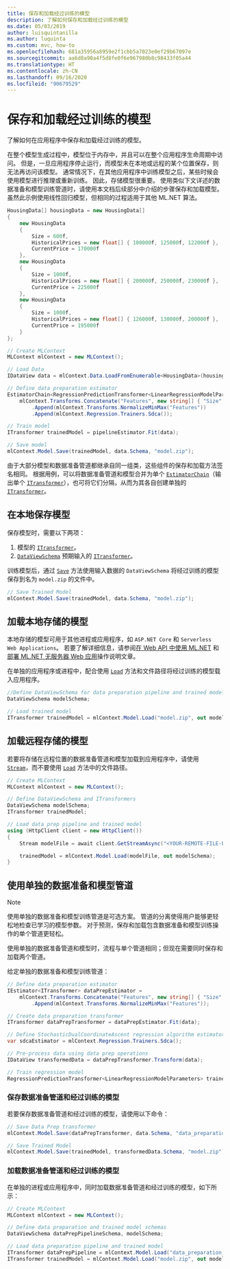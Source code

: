 ```yaml
---
title: 保存和加载经过训练的模型
description: 了解如何保存和加载经过训练的模型
ms.date: 05/03/2019
author: luisquintanilla
ms.author: luquinta
ms.custom: mvc, how-to
ms.openlocfilehash: 681a35956a8959e2f1cbb5a7023e0ef29b67097e
ms.sourcegitcommit: aa6d8a90a4f5d8fe0f6e967980b8c98433f05a44
ms.translationtype: HT
ms.contentlocale: zh-CN
ms.lasthandoff: 09/16/2020
ms.locfileid: "90679529"
---
```

# <a name="save-and-load-trained-models"></a>保存和加载经过训练的模型

了解如何在应用程序中保存和加载经过训练的模型。

在整个模型生成过程中，模型位于内存中，并且可以在整个应用程序生命周期中访问。 但是，一旦应用程序停止运行，而模型未在本地或远程的某个位置保存，则无法再访问该模型。 通常情况下，在其他应用程序中训练模型之后，某些时候会使用模型进行推理或重新训练。 因此，存储模型很重要。 使用类似下文详述的数据准备和模型训练管道时，请使用本文档后续部分中介绍的步骤保存和加载模型。 虽然此示例使用线性回归模型，但相同的过程适用于其他 ML.NET 算法。

```csharp
HousingData[] housingData = new HousingData[]
{
    new HousingData
    {
        Size = 600f,
        HistoricalPrices = new float[] { 100000f, 125000f, 122000f },
        CurrentPrice = 170000f
    },
    new HousingData
    {
        Size = 1000f,
        HistoricalPrices = new float[] { 200000f, 250000f, 230000f },
        CurrentPrice = 225000f
    },
    new HousingData
    {
        Size = 1000f,
        HistoricalPrices = new float[] { 126000f, 130000f, 200000f },
        CurrentPrice = 195000f
    }
};

// Create MLContext
MLContext mlContext = new MLContext();

// Load Data
IDataView data = mlContext.Data.LoadFromEnumerable<HousingData>(housingData);

// Define data preparation estimator
EstimatorChain<RegressionPredictionTransformer<LinearRegressionModelParameters>> pipelineEstimator =
    mlContext.Transforms.Concatenate("Features", new string[] { "Size", "HistoricalPrices" })
        .Append(mlContext.Transforms.NormalizeMinMax("Features"))
        .Append(mlContext.Regression.Trainers.Sdca());

// Train model
ITransformer trainedModel = pipelineEstimator.Fit(data);

// Save model
mlContext.Model.Save(trainedModel, data.Schema, "model.zip");
```

由于大部分模型和数据准备管道都继承自同一组类，这些组件的保存和加载方法签名相同。 根据用例，可以将数据准备管道和模型合并为单个 [`EstimatorChain`](xref:Microsoft.ML.Data.TransformerChain%601)（输出单个 [`ITransformer`](xref:Microsoft.ML.ITransformer)），也可将它们分隔，从而为其各自创建单独的 [`ITransformer`](xref:Microsoft.ML.ITransformer)。

## <a name="save-a-model-locally"></a>在本地保存模型

保存模型时，需要以下两项：

1. 模型的 [`ITransformer`](xref:Microsoft.ML.ITransformer)。
2. [`DataViewSchema`](xref:Microsoft.ML.DataViewSchema) 预期输入的 [`ITransformer`](xref:Microsoft.ML.ITransformer)。

训练模型后，通过 [`Save`](xref:Microsoft.ML.ModelOperationsCatalog.Save%2A) 方法使用输入数据的 `DataViewSchema` 将经过训练的模型保存到名为 `model.zip` 的文件中。

```csharp
// Save Trained Model
mlContext.Model.Save(trainedModel, data.Schema, "model.zip");
```

## <a name="load-a-model-stored-locally"></a>加载本地存储的模型

本地存储的模型可用于其他进程或应用程序，如 `ASP.NET Core` 和 `Serverless Web Applications`。 若要了解详细信息，请参阅[在 Web API 中使用 ML.NET](./serve-model-web-api-ml-net.md) 和[部署 ML.NET 无服务器 Web 应用](./serve-model-serverless-azure-functions-ml-net.md)操作说明文章。

在单独的应用程序或进程中，配合使用 [`Load`](xref:Microsoft.ML.ModelOperationsCatalog.Load%2A) 方法和文件路径将经过训练的模型载入应用程序。

```csharp
//Define DataViewSchema for data preparation pipeline and trained model
DataViewSchema modelSchema;

// Load trained model
ITransformer trainedModel = mlContext.Model.Load("model.zip", out modelSchema);
```

## <a name="load-a-model-stored-remotely"></a>加载远程存储的模型

若要将存储在远程位置的数据准备管道和模型加载到应用程序中，请使用 [`Stream`](xref:System.IO.Stream)，而不要使用 [`Load`](xref:Microsoft.ML.ModelOperationsCatalog.Load%2A) 方法中的文件路径。

```csharp
// Create MLContext
MLContext mlContext = new MLContext();

// Define DataViewSchema and ITransformers
DataViewSchema modelSchema;
ITransformer trainedModel;

// Load data prep pipeline and trained model
using (HttpClient client = new HttpClient())
{
    Stream modelFile = await client.GetStreamAsync("<YOUR-REMOTE-FILE-LOCATION>");

    trainedModel = mlContext.Model.Load(modelFile, out modelSchema);
}
```

## <a name="working-with-separate-data-preparation-and-model-pipelines"></a>使用单独的数据准备和模型管道

> [!NOTE]
> 使用单独的数据准备和模型训练管道是可选方案。 管道的分离使得用户能够更轻松地检查已学习的模型参数。 对于预测，保存和加载包含数据准备和模型训练操作的单个管道更轻松。

使用单独的数据准备管道和模型时，流程与单个管道相同；但现在需要同时保存和加载两个管道。

给定单独的数据准备和模型训练管道：

```csharp
// Define data preparation estimator
IEstimator<ITransformer> dataPrepEstimator =
    mlContext.Transforms.Concatenate("Features", new string[] { "Size", "HistoricalPrices" })
        .Append(mlContext.Transforms.NormalizeMinMax("Features"));

// Create data preparation transformer
ITransformer dataPrepTransformer = dataPrepEstimator.Fit(data);

// Define StochasticDualCoordinateAscent regression algorithm estimator
var sdcaEstimator = mlContext.Regression.Trainers.Sdca();

// Pre-process data using data prep operations
IDataView transformedData = dataPrepTransformer.Transform(data);

// Train regression model
RegressionPredictionTransformer<LinearRegressionModelParameters> trainedModel = sdcaEstimator.Fit(transformedData);
```

### <a name="save-data-preparation-pipeline-and-trained-model"></a>保存数据准备管道和经过训练的模型

若要保存数据准备管道和经过训练的模型，请使用以下命令：

```csharp
// Save Data Prep transformer
mlContext.Model.Save(dataPrepTransformer, data.Schema, "data_preparation_pipeline.zip");

// Save Trained Model
mlContext.Model.Save(trainedModel, transformedData.Schema, "model.zip");
```

### <a name="load-data-preparation-pipeline-and-trained-model"></a>加载数据准备管道和经过训练的模型

在单独的进程或应用程序中，同时加载数据准备管道和经过训练的模型，如下所示：

```csharp
// Create MLContext
MLContext mlContext = new MLContext();

// Define data preparation and trained model schemas
DataViewSchema dataPrepPipelineSchema, modelSchema;

// Load data preparation pipeline and trained model
ITransformer dataPrepPipeline = mlContext.Model.Load("data_preparation_pipeline.zip",out dataPrepPipelineSchema);
ITransformer trainedModel = mlContext.Model.Load("model.zip", out modelSchema);
```
